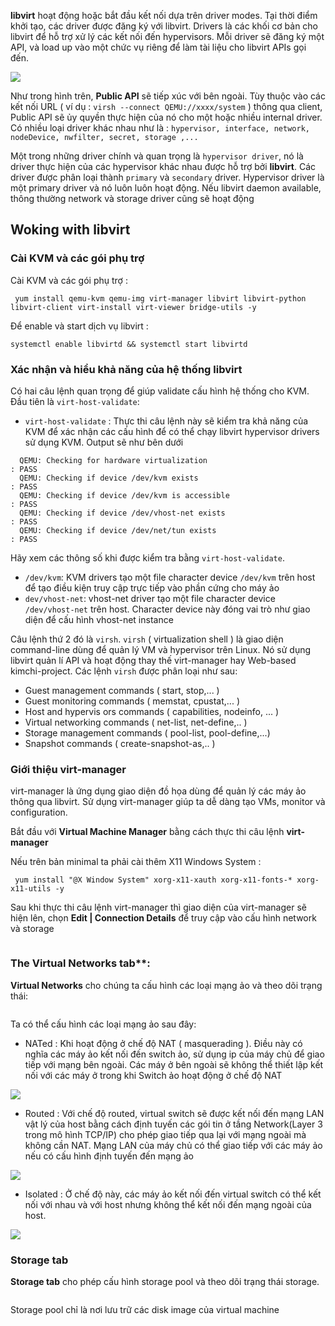 **libvirt** hoạt động hoặc bắt đầu kết nối dựa trên driver modes. Tại thời điểm khởi tạo, các driver được đăng ký với libvirt. Drivers là các khối cơ bản cho libvirt để hỗ trợ xử lý các kết nối đến hypervisors. Mỗi driver sẽ đăng ký một API, và load up vào một chức vụ riêng để làm tài liệu cho libvirt APIs gọi đến. 

<img src="https://github.com/vjnkvt/Images/blob/master/libvirtdriver.png">

Như trong hình trên, **Public API** sẽ tiếp xúc với bên ngoài. Tùy thuộc vào các kết nối URL ( ví dụ : ``virsh --connect QEMU://xxxx/system`` ) thông qua client, Public API sẽ ủy quyền thực hiện của nó cho một hoặc nhiều internal driver. Có nhiều loại driver khác nhau như là : ``hypervisor, interface, network, nodeDevice, nwfilter, secret, storage ,...`` 

Một trong những driver chính và quan trọng là ``hypervisor driver``, nó là driver thực hiện của các hypervisor khác nhau được hỗ trợ bởi **libvirt**. Các driver được phân loại thành ``primary`` và ``secondary`` driver. Hypervisor driver là một primary driver và nó luôn luôn hoạt động. Nếu libvirt daemon available, thông thường network và storage driver cũng sẽ hoạt động

## Woking with libvirt

### Cài KVM và các gói phụ trợ

Cài KVM và các gói phụ trợ : 

`` yum install qemu-kvm qemu-img virt-manager libvirt libvirt-python libvirt-client virt-install virt-viewer bridge-utils -y``

Để enable và start dịch vụ libvirt : 

``systemctl enable libvirtd && systemctl start libvirtd``

### Xác nhận và hiểu khả năng của hệ thống libvirt

Có hai câu lệnh quan trọng để giúp validate cấu hình hệ thống cho KVM. Đầu tiên là ``virt-host-validate``: 
- ``virt-host-validate`` : Thực thi câu lệnh này sẽ kiểm tra khả năng của KVM để xác nhận các cấu hình để có thể chạy libvirt hypervisor drivers sử dụng KVM. Output sẽ như bên dưới 
```
  QEMU: Checking for hardware virtualization                                 : PASS
  QEMU: Checking if device /dev/kvm exists                                   : PASS
  QEMU: Checking if device /dev/kvm is accessible                            : PASS
  QEMU: Checking if device /dev/vhost-net exists                             : PASS
  QEMU: Checking if device /dev/net/tun exists                               : PASS
```
Hãy xem các thông số khi được kiểm tra bằng ``virt-host-validate``.
  - ``/dev/kvm``: KVM drivers tạo một file character device ``/dev/kvm`` trên host để tạo điều kiện truy cập trực tiếp vào phần cứng cho máy ảo
  - ``dev/vhost-net``: vhost-net driver tạo một file character device ``/dev/vhost-net`` trên host. Character device này đóng vai trò như giao diện để cấu hình vhost-net instance

Câu lệnh thứ 2 đó là ``virsh``. ``virsh`` ( virtualization shell ) là giao diện command-line dùng để quản lý VM và hypervisor trên Linux. Nó sử dụng libvirt quản lí API và hoạt động thay thế virt-manager hay Web-based kimchi-project. Các lệnh ``virsh`` được phân loại như sau: 
 - Guest management commands ( start, stop,... )
 - Guest monitoring commands ( memstat, cpustat,... )
 - Host and hypervis ors commands ( capabilities, nodeinfo, ... )
 - Virtual networking commands ( net-list, net-define,.. )
 - Storage management commands ( pool-list, pool-define,...)
 - Snapshot commands ( create-snapshot-as,.. )
### Giới thiệu virt-manager

virt-manager là ứng dụng giao diện đồ họa dùng để quản lý các máy ảo thông qua libvirt. Sử dụng virt-manager giúp ta dễ dàng tạo VMs, monitor và configuration.

Bắt đầu với **Virtual Machine Manager** bằng cách thực thi câu lệnh **virt-manager**

Nếu trên bản minimal ta phải cài thêm X11 Windows System : 

`` yum install "@X Window System" xorg-x11-xauth xorg-x11-fonts-* xorg-x11-utils -y``

Sau khi thực thi câu lệnh virt-manager thì giao diện của virt-manager sẽ hiện lên, chọn **Edit | Connection Details** để truy cập vào cấu hình network và storage

<img src="">

### The Virtual Networks tab**: 

**Virtual Networks** cho chúng ta cấu hình các loại mạng ảo và theo dõi trạng thái:

<img src="">

Ta có thể cấu hình các loại mạng ảo sau đây:
- NATed : Khi hoạt động ở chế độ NAT ( masquerading ). Điều này có nghĩa các máy ảo kết nối đến switch ảo, sử dụng ip của máy chủ để giao tiếp với mạng bên ngoài.  Các máy ở bên ngoài sẽ không thể thiết lập kết nối với các máy ở trong khi Switch ảo hoạt động ở chế độ NAT

<img src="https://github.com/vjnkvt/Images/blob/master/NATed.png">

- Routed : Với chế độ routed, virtual switch sẽ được kết nối đến mạng LAN vật lý của host bằng cách định tuyến các gói tin ở tầng Network(Layer 3 trong mô hình TCP/IP) cho phép giao tiếp qua lại với mạng ngoài mà không cần NAT. Mạng LAN của máy chủ có thể giao tiếp với các máy ảo nếu có cấu hình định tuyến đến mạng ảo

<img src="https://github.com/vjnkvt/Images/blob/master/Routed.png">

- Isolated : Ở chế độ này, các máy ảo kết nối đến virtual switch có thể kết nối với nhau và với host nhưng không thể kết nối đến mạng ngoài của host.

<img src="https://github.com/vjnkvt/Images/blob/master/isolate.png">

### Storage tab

**Storage tab** cho phép cấu hình storage pool và theo dõi trạng thái storage. 

<img src="">

Storage pool chỉ là nơi lưu trữ các disk image của virtual machine

